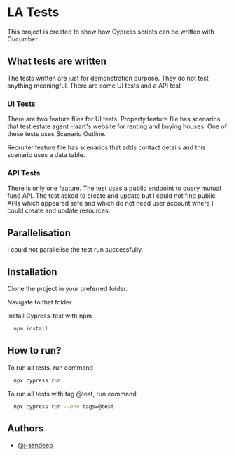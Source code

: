 
# LA Tests

This project is created to show how Cypress scripts can be written with Cucumber


## What tests are written

The tests written are just for demonstration purpose. They do not test anything meaningful. There are some UI tests and a API test


### UI Tests

There are two feature files for UI tests. 
Property.feature file has scenarios that test estate agent Haart's website for renting and buying houses. One of these tests uses Scenario Outline.

Recruiter.feature file has scenarios that adds contact details and this scenario uses a data table.




### API Tests

There is only one feature. The test uses a public endpoint to query mutual fund API. 
The test asked to create and update but I could not find public APIs which appeared safe and which do not need user account where I could create and update resources.  

## Parallelisation

I could not parallelise the test run successfully. 


## Installation

Clone the project in your preferred folder. 

Navigate to that folder.

Install Cypress-test with npm

```bash
  npm install 
```
    
## How to run?

To run all tests, run command

```bash
  npx cypress run
```

To run all tests with tag @test, run command

```bash
  npx cypress run --env tags=@test
```

## Authors

- [@j-sandeep](https://github.com/j-sandeep)

